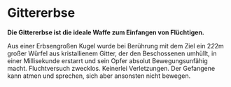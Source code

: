 # Gittererbse

**Die Gittererbse ist die ideale Waffe zum Einfangen von Flüchtigen.**

Aus einer Erbsengroßen Kugel wurde bei Berührung mit dem Ziel ein 2*2*2m großer Würfel aus kristallienem Gitter, der den Beschossenen umhüllt, in einer Millisekunde erstarrt und sein Opfer absolut Bewegungsunfähig macht. Fluchtversuch zwecklos. Keinerlei Verletzungen. Der Gefangene kann atmen und sprechen, sich aber ansonsten nicht bewegen.
